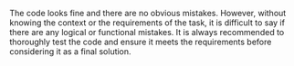 The code looks fine and there are no obvious mistakes. However, without knowing the context or the requirements of the task, it is difficult to say if there are any logical or functional mistakes. It is always recommended to thoroughly test the code and ensure it meets the requirements before considering it as a final solution.